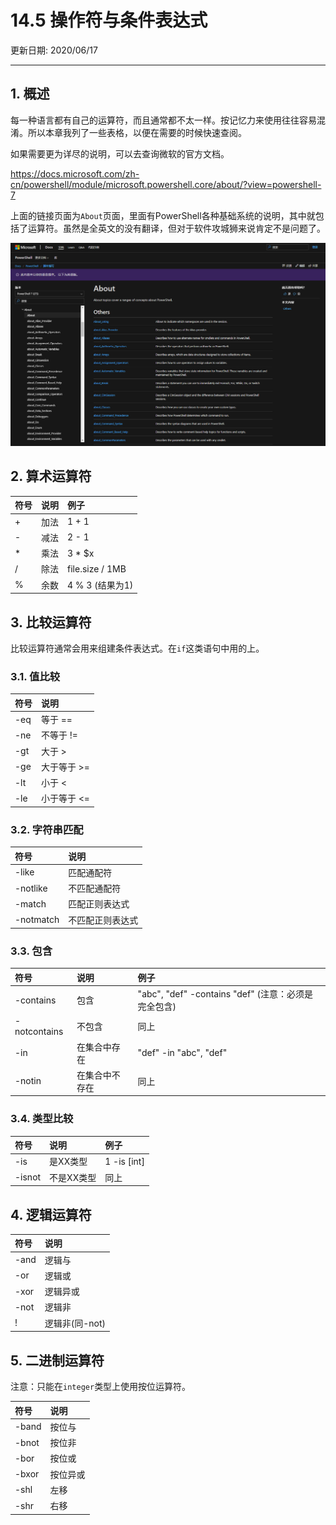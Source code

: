# 14.5 操作符与条件表达式

更新日期: 2020/06/17

------------------------------------------

## 1. 概述

每一种语言都有自己的运算符，而且通常都不太一样。按记忆力来使用往往容易混淆。所以本章我列了一些表格，以便在需要的时候快速查阅。

如果需要更为详尽的说明，可以去查询微软的官方文档。

https://docs.microsoft.com/zh-cn/powershell/module/microsoft.powershell.core/about/?view=powershell-7

上面的链接页面为`About`页面，里面有PowerShell各种基础系统的说明，其中就包括了运算符。虽然是全英文的没有翻译，但对于软件攻城狮来说肯定不是问题了。

![About文档](S005.files/About文档.PNG)

## 2. 算术运算符

| 符号 | 说明 | 例子 |
|:-- |:-- |:--|
| + | 加法| 1 + 1 |
| - | 减法| 2 - 1 |
| * | 乘法| 3 * $x |
| / | 除法| file.size / 1MB |
| % | 余数| 4 % 3 (结果为1)|

## 3. 比较运算符

比较运算符通常会用来组建条件表达式。在`if`这类语句中用的上。

### 3.1. 值比较

符号 | 说明
:--- | :---
-eq | 等于 ==
-ne | 不等于 !=
-gt | 大于 >
-ge | 大于等于 >=
-lt | 小于 <
-le | 小于等于 <=

### 3.2. 字符串匹配

| 符号 | 说明 |
|:-- |:-- |
| -like | 匹配通配符|
| -notlike | 不匹配通配符|
| -match | 匹配正则表达式|
| -notmatch | 不匹配正则表达式|

### 3.3. 包含

| 符号 | 说明 | 例子
|:-- |:-- |:--
| -contains | 包含| "abc", "def" -contains "def" (注意：必须是完全包含)
| -notcontains | 不包含|同上
| -in | 在集合中存在|"def" -in "abc", "def"
| -notin | 在集合中不存在|同上

### 3.4. 类型比较

| 符号 | 说明 | 例子
|:-- |:-- |:--
| -is | 是XX类型| 1 -is [int]
| -isnot | 不是XX类型|同上

## 4. 逻辑运算符

| 符号 | 说明 |
|:-- |:-- |
| -and | 逻辑与|
| -or | 逻辑或|
| -xor | 逻辑异或|
| -not | 逻辑非|
| ! | 逻辑非(同-not)|

## 5. 二进制运算符

注意：只能在`integer`类型上使用按位运算符。

| 符号 | 说明 |
|:-- |:-- |
| -band | 按位与|
| -bnot | 按位非|
| -bor | 按位或|
| -bxor | 按位异或|
| -shl | 左移|
| -shr | 右移|